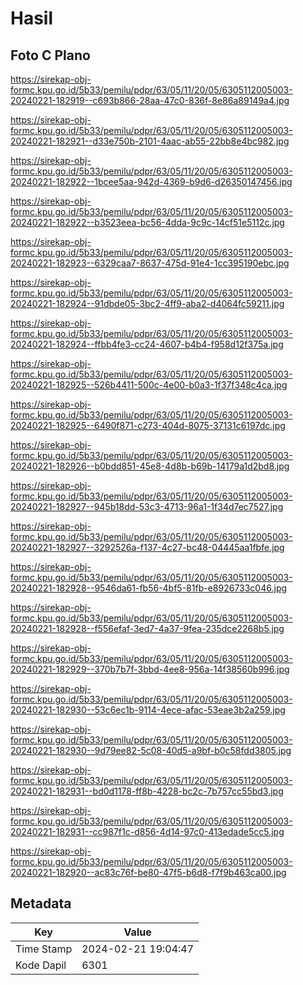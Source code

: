 # Hasil

## Foto C Plano

https://sirekap-obj-formc.kpu.go.id/5b33/pemilu/pdpr/63/05/11/20/05/6305112005003-20240221-182919--c693b866-28aa-47c0-836f-8e86a89149a4.jpg

https://sirekap-obj-formc.kpu.go.id/5b33/pemilu/pdpr/63/05/11/20/05/6305112005003-20240221-182921--d33e750b-2101-4aac-ab55-22bb8e4bc982.jpg

https://sirekap-obj-formc.kpu.go.id/5b33/pemilu/pdpr/63/05/11/20/05/6305112005003-20240221-182922--1bcee5aa-942d-4369-b9d6-d26350147456.jpg

https://sirekap-obj-formc.kpu.go.id/5b33/pemilu/pdpr/63/05/11/20/05/6305112005003-20240221-182922--b3523eea-bc56-4dda-9c9c-14cf51e5112c.jpg

https://sirekap-obj-formc.kpu.go.id/5b33/pemilu/pdpr/63/05/11/20/05/6305112005003-20240221-182923--6329caa7-8637-475d-91e4-1cc395190ebc.jpg

https://sirekap-obj-formc.kpu.go.id/5b33/pemilu/pdpr/63/05/11/20/05/6305112005003-20240221-182924--91dbde05-3bc2-4ff9-aba2-d4064fc59211.jpg

https://sirekap-obj-formc.kpu.go.id/5b33/pemilu/pdpr/63/05/11/20/05/6305112005003-20240221-182924--ffbb4fe3-cc24-4607-b4b4-f958d12f375a.jpg

https://sirekap-obj-formc.kpu.go.id/5b33/pemilu/pdpr/63/05/11/20/05/6305112005003-20240221-182925--526b4411-500c-4e00-b0a3-1f37f348c4ca.jpg

https://sirekap-obj-formc.kpu.go.id/5b33/pemilu/pdpr/63/05/11/20/05/6305112005003-20240221-182925--6490f871-c273-404d-8075-37131c6197dc.jpg

https://sirekap-obj-formc.kpu.go.id/5b33/pemilu/pdpr/63/05/11/20/05/6305112005003-20240221-182926--b0bdd851-45e8-4d8b-b69b-14179a1d2bd8.jpg

https://sirekap-obj-formc.kpu.go.id/5b33/pemilu/pdpr/63/05/11/20/05/6305112005003-20240221-182927--945b18dd-53c3-4713-96a1-1f34d7ec7527.jpg

https://sirekap-obj-formc.kpu.go.id/5b33/pemilu/pdpr/63/05/11/20/05/6305112005003-20240221-182927--3292526a-f137-4c27-bc48-04445aa1fbfe.jpg

https://sirekap-obj-formc.kpu.go.id/5b33/pemilu/pdpr/63/05/11/20/05/6305112005003-20240221-182928--9546da61-fb56-4bf5-81fb-e8926733c046.jpg

https://sirekap-obj-formc.kpu.go.id/5b33/pemilu/pdpr/63/05/11/20/05/6305112005003-20240221-182928--f556efaf-3ed7-4a37-9fea-235dce2268b5.jpg

https://sirekap-obj-formc.kpu.go.id/5b33/pemilu/pdpr/63/05/11/20/05/6305112005003-20240221-182929--370b7b7f-3bbd-4ee8-956a-14f38560b996.jpg

https://sirekap-obj-formc.kpu.go.id/5b33/pemilu/pdpr/63/05/11/20/05/6305112005003-20240221-182930--53c6ec1b-9114-4ece-afac-53eae3b2a259.jpg

https://sirekap-obj-formc.kpu.go.id/5b33/pemilu/pdpr/63/05/11/20/05/6305112005003-20240221-182930--9d79ee82-5c08-40d5-a9bf-b0c58fdd3805.jpg

https://sirekap-obj-formc.kpu.go.id/5b33/pemilu/pdpr/63/05/11/20/05/6305112005003-20240221-182931--bd0d1178-ff8b-4228-bc2c-7b757cc55bd3.jpg

https://sirekap-obj-formc.kpu.go.id/5b33/pemilu/pdpr/63/05/11/20/05/6305112005003-20240221-182931--cc987f1c-d856-4d14-97c0-413edade5cc5.jpg

https://sirekap-obj-formc.kpu.go.id/5b33/pemilu/pdpr/63/05/11/20/05/6305112005003-20240221-182920--ac83c76f-be80-47f5-b6d8-f7f9b463ca00.jpg


## Metadata

| Key        | Value               |
| ---------- | ------------------- |
| Time Stamp | 2024-02-21 19:04:47 |
| Kode Dapil | 6301                |



